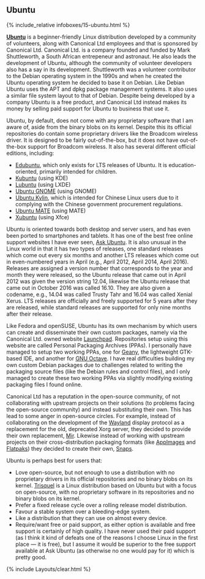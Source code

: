 ## Ubuntu
{% include_relative infoboxes/15-ubuntu.html %}

[**Ubuntu**](https://www.ubuntu.com/) is a beginner-friendly Linux distribution developed by a community of volunteers, along with Canonical Ltd employees and that is sponsored by Canonical Ltd. Canonical Ltd. is a company founded and funded by Mark Shuttleworth, a South African entrepeneur and astronaut. He also leads the development of Ubuntu, although the community of volunteer developers also has a say in its development. Shuttleworth was a volunteer contributor to the Debian operating system in the 1990s and when he created the Ubuntu operating system he decided to base it on Debian. Like Debian Ubuntu uses the APT and dpkg package management systems. It also uses a similar file system layout to that of Debian. Despite being developed by a company Ubuntu is a free product, and Canonical Ltd instead makes its money by selling paid support for Ubuntu to business that use it. 

Ubuntu, by default, does not come with any proprietary software that I am aware of, aside from the binary blobs on its kernel. Despite this its official repositories do contain some proprietary drivers like the Broadcom wireless driver. It is designed to be fairly out-of-the-box, but it does not have out-of-the-box support for Broadcom wireless. It also has several different official editions, including:

* [Edubuntu](https://www.edubuntu.org/), which only exists for LTS releases of Ubuntu. It is education-oriented, primarily intended for children. 
* [Kubuntu](http://kubuntu.org/) (using KDE)
* [Lubuntu](http://lubuntu.net/) (using LXDE)
* [Ubuntu GNOME](https://ubuntugnome.org/) (using GNOME)
* [Ubuntu Kylin](https://www.ubuntu.com/desktop/ubuntu-kylin), which is intended for Chinese Linux users due to it complying with the Chinese government procurement regulations.
* [Ubuntu MATE](https://ubuntu-mate.org/) (using MATE)
* [Xubuntu](http://xubuntu.org/) (using Xfce)

Ubuntu is oriented towards both desktop and server users, and has even been ported to smartphones and tablets. It has one of the best free online support websites I have ever seen, [Ask Ubuntu](http://askubuntu.com/). It is also unusual in the Linux world in that it has two types of releases, one standard releases which come out every six months and another LTS releases which come out in even-numbered years in April (e.g., April 2012, April 2014, April 2016). Releases are assigned a version number that corresponds to the year and month they were released, so the Ubuntu release that came out in April 2012 was given the version string 12.04, likewise the Ubuntu release that came out in October 2016 was called 16.10. They are also given a codename, e.g., 14.04 was called Trusty Tahr and 16.04 was called Xenial Xerus. LTS releases are officially and freely supported for 5 years after they are released, while standard releases are supported for only nine months after their release. 

Like Fedora and openSUSE, Ubuntu has its own mechanism by which users can create and disseminate their own custom packages, namely via the Canonical Ltd. owned website [Launchpad](https://launchpad.net/). Repositories setup using this website are called Personal Packaging Archives (PPAs). I personally have managed to setup two working PPAs, one for [Geany](https://launchpad.net/~brentonhorne/+archive/ubuntu/geany2), the lightweight GTK-based IDE, and another for [GNU Octave](https://launchpad.net/~brentonhorne/+archive/ubuntu/octave). I have real difficulties building my own custom Debian packages due to challenges related to writing the packaging source files (like the Debian rules and control files), and I only managed to create these two working PPAs via slightly modifying existing packaging files I found online. 

Canonical Ltd has a reputation in the open-source community, of not collaborating with upstream projects on their solutions (to problems facing the open-source community) and instead substituting their own. This has lead to some anger in open-source circles. For example, instead of collaborating on the development of the [Wayland](https://en.wikipedia.org/wiki/Wayland_(display_server_protocol)) display protocol as a replacement for the old, deprecated Xorg server, they decided to provide their own replacement, [Mir](https://en.wikipedia.org/wiki/Mir_(software)). Likewise instead of working with upstream projects on their cross-distribution packaging formats (like [AppImages](http://appimage.org/) and [Flatpaks](http://flatpak.org/)) they decided to create their own, [Snaps](http://snapcraft.io/). 

Ubuntu is perhaps best for users that:
* Love open-source, but not enough to use a distribution with no proprietary drivers in its official repositories and no binary blobs on its kernel. [Trisquel](https://trisquel.info/) is a Linux distribution based on Ubuntu but with a focus on open-source, with no proprietary software in its repositories and no binary blobs on its kernel.
* Prefer a fixed release cycle over a rolling release model distribution.
* Favour a stable system over a bleeding-edge system.
* Like a distribution that they can use on almost every device. 
* Require/want free or paid support, as either option is available and free support is certainly of high quality. I have never used their paid support (as I think it kind of defeats one of the reasons I choose Linux in the first place &mdash; it is free), but I assume it would be superior to the free support available at Ask Ubuntu (as otherwise no one would pay for it) which is pretty good. 

{% include Layouts/clear.html %}
